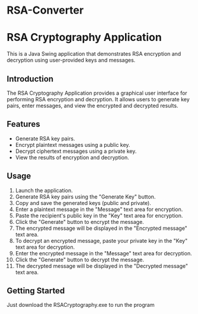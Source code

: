 # RSA-Converter

# RSA Cryptography Application

This is a Java Swing application that demonstrates RSA encryption and decryption using user-provided keys and messages.


## Introduction

The RSA Cryptography Application provides a graphical user interface for performing RSA encryption and decryption. It allows users to generate key pairs, enter messages, and view the encrypted and decrypted results.

## Features

- Generate RSA key pairs.
- Encrypt plaintext messages using a public key.
- Decrypt ciphertext messages using a private key.
- View the results of encryption and decryption.

## Usage

1. Launch the application.
2. Generate RSA key pairs using the "Generate Key" button.
3. Copy and save the generated keys (public and private).
4. Enter a plaintext message in the "Message" text area for encryption.
5. Paste the recipient's public key in the "Key" text area for encryption.
6. Click the "Generate" button to encrypt the message.
7. The encrypted message will be displayed in the "Encrypted message" text area.
8. To decrypt an encrypted message, paste your private key in the "Key" text area for decryption.
9. Enter the encrypted message in the "Message" text area for decryption.
10. Click the "Generate" button to decrypt the message.
11. The decrypted message will be displayed in the "Decrypted message" text area.

## Getting Started

Just download the RSACryptography.exe to run the program
